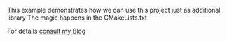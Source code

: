 
This example demonstrates how we can use this project just as additional library 
The magic happens in the CMakeLists.txt

For details [consult my Blog](https://www.pschatzmann.ch/home/2021/02/10/using-arduino-libraries-on-the-pico/)
